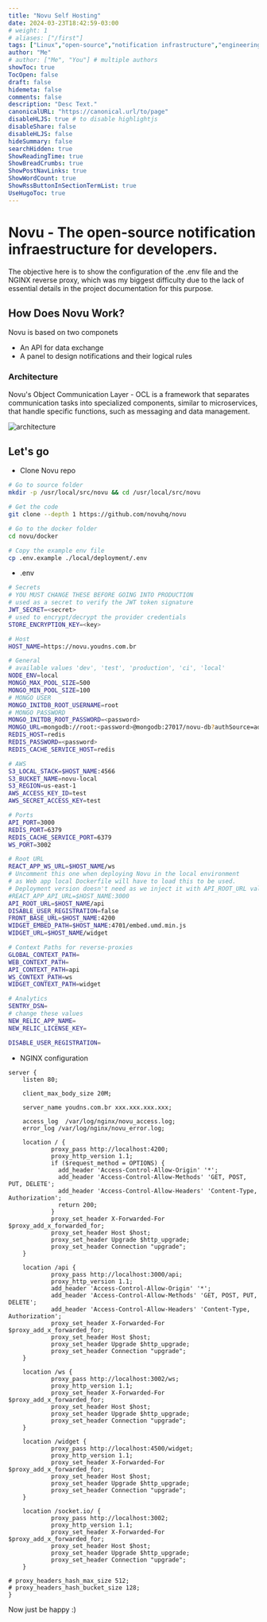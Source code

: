 ```yaml
---
title: "Novu Self Hosting"
date: 2024-03-23T18:42:59-03:00
# weight: 1
# aliases: ["/first"]
tags: ["Linux","open-source","notification infrastructure","engineering"]
author: "Me"
# author: ["Me", "You"] # multiple authors
showToc: true
TocOpen: false
draft: false
hidemeta: false
comments: false
description: "Desc Text."
canonicalURL: "https://canonical.url/to/page"
disableHLJS: true # to disable highlightjs
disableShare: false
disableHLJS: false
hideSummary: false
searchHidden: true
ShowReadingTime: true
ShowBreadCrumbs: true
ShowPostNavLinks: true
ShowWordCount: true
ShowRssButtonInSectionTermList: true
UseHugoToc: true
---
```


# Novu - The open-source notification infraestructure for developers.
The objective here is to show the configuration of the .env file and the NGINX reverse proxy, which was my biggest difficulty due to the lack of essential details in the project documentation for this purpose.

## How Does Novu Work?
Novu is based on  two componets

- An API for data exchange
- A panel to design notifications and their logical rules

### Architecture
Novu's Object Communication Layer - OCL is a framework that separates communication tasks into specialized components, similar to microservices, that handle specific functions, such as messaging and data management.

![architecture](/images/Novu/Novu_Architecture_v2.png)

## Let's go


- Clone Novu repo

```bash
# Go to source folder 
mkdir -p /usr/local/src/novu && cd /usr/local/src/novu

# Get the code
git clone --depth 1 https://github.com/novuhq/novu

# Go to the docker folder
cd novu/docker

# Copy the example env file
cp .env.example ./local/deployment/.env
```



- .env

```bash
# Secrets
# YOU MUST CHANGE THESE BEFORE GOING INTO PRODUCTION
# used as a secret to verify the JWT token signature
JWT_SECRET=<secret>
# used to encrypt/decrypt the provider credentials
STORE_ENCRYPTION_KEY=<key>

# Host
HOST_NAME=https://novu.youdns.com.br

# General
# available values 'dev', 'test', 'production', 'ci', 'local'
NODE_ENV=local
MONGO_MAX_POOL_SIZE=500
MONGO_MIN_POOL_SIZE=100
# MONGO USER
MONGO_INITDB_ROOT_USERNAME=root
# MONGO PASSWORD
MONGO_INITDB_ROOT_PASSWORD=<password>
MONGO_URL=mongodb://root:<password>@mongodb:27017/novu-db?authSource=admin
REDIS_HOST=redis
REDIS_PASSWORD=<password>
REDIS_CACHE_SERVICE_HOST=redis

# AWS
S3_LOCAL_STACK=$HOST_NAME:4566
S3_BUCKET_NAME=novu-local
S3_REGION=us-east-1
AWS_ACCESS_KEY_ID=test
AWS_SECRET_ACCESS_KEY=test

# Ports
API_PORT=3000
REDIS_PORT=6379
REDIS_CACHE_SERVICE_PORT=6379
WS_PORT=3002

# Root URL
REACT_APP_WS_URL=$HOST_NAME/ws
# Uncomment this one when deploying Novu in the local environment
# as Web app local Dockerfile will have to load this to be used.
# Deployment version doesn't need as we inject it with API_ROOT_URL value.
#REACT_APP_API_URL=$HOST_NAME:3000
API_ROOT_URL=$HOST_NAME/api
DISABLE_USER_REGISTRATION=false
FRONT_BASE_URL=$HOST_NAME:4200
WIDGET_EMBED_PATH=$HOST_NAME:4701/embed.umd.min.js
WIDGET_URL=$HOST_NAME/widget

# Context Paths for reverse-proxies
GLOBAL_CONTEXT_PATH=
WEB_CONTEXT_PATH=
API_CONTEXT_PATH=api
WS_CONTEXT_PATH=ws
WIDGET_CONTEXT_PATH=widget

# Analytics
SENTRY_DSN=
# change these values
NEW_RELIC_APP_NAME=
NEW_RELIC_LICENSE_KEY=

DISABLE_USER_REGISTRATION=
``` 

- NGINX configuration

```nginx
server {
    listen 80;

    client_max_body_size 20M;

    server_name youdns.com.br xxx.xxx.xxx.xxx;

    access_log  /var/log/nginx/novu_access.log;
    error_log /var/log/nginx/novu_error.log;

    location / {
			proxy_pass http://localhost:4200;
			proxy_http_version 1.1;
            if ($request_method = OPTIONS) {
              add_header 'Access-Control-Allow-Origin' '*';
              add_header 'Access-Control-Allow-Methods' 'GET, POST, PUT, DELETE';
              add_header 'Access-Control-Allow-Headers' 'Content-Type, Authorization';
              return 200;
            }
            proxy_set_header X-Forwarded-For $proxy_add_x_forwarded_for;
            proxy_set_header Host $host;
            proxy_set_header Upgrade $http_upgrade;
            proxy_set_header Connection "upgrade";
    }

    location /api {
            proxy_pass http://localhost:3000/api;
			proxy_http_version 1.1;
            add_header 'Access-Control-Allow-Origin' '*'; 
            add_header 'Access-Control-Allow-Methods' 'GET, POST, PUT, DELETE';
            add_header 'Access-Control-Allow-Headers' 'Content-Type, Authorization';
            proxy_set_header X-Forwarded-For $proxy_add_x_forwarded_for;
            proxy_set_header Host $host;
            proxy_set_header Upgrade $http_upgrade;
            proxy_set_header Connection "upgrade";
    }

    location /ws {
            proxy_pass http://localhost:3002/ws;
			proxy_http_version 1.1;
            proxy_set_header X-Forwarded-For $proxy_add_x_forwarded_for;
            proxy_set_header Host $host;
            proxy_set_header Upgrade $http_upgrade;
            proxy_set_header Connection "upgrade";
    }

    location /widget {
			proxy_pass http://localhost:4500/widget;
            proxy_http_version 1.1;
            proxy_set_header X-Forwarded-For $proxy_add_x_forwarded_for;
            proxy_set_header Host $host;
            proxy_set_header Upgrade $http_upgrade;
            proxy_set_header Connection "upgrade";
    }

    location /socket.io/ {
			proxy_pass http://localhost:3002;
            proxy_http_version 1.1;
            proxy_set_header X-Forwarded-For $proxy_add_x_forwarded_for;
            proxy_set_header Host $host;
            proxy_set_header Upgrade $http_upgrade;
            proxy_set_header Connection "upgrade";
    }

# proxy_headers_hash_max_size 512;
# proxy_headers_hash_bucket_size 128;
}
```

Now just be happy :) 

